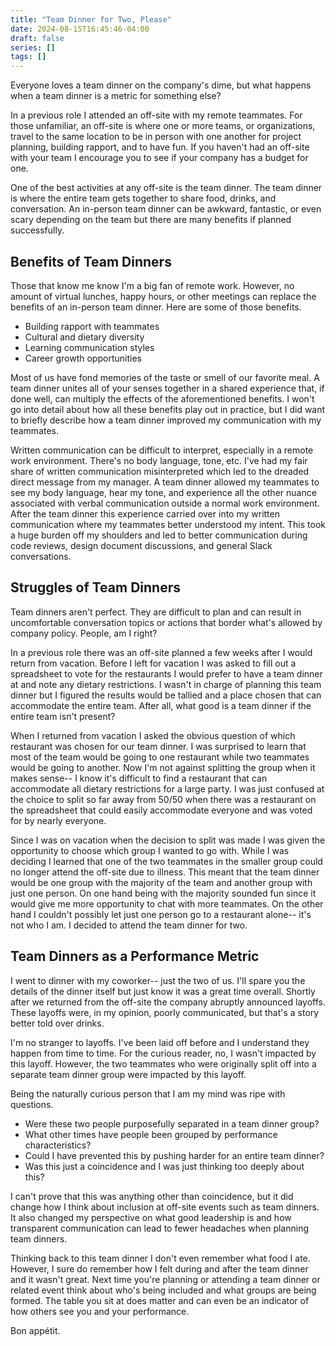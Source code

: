 ```yaml
---
title: "Team Dinner for Two, Please"
date: 2024-08-15T16:45:46-04:00
draft: false
series: []
tags: []
---
```


Everyone loves a team dinner on the company's dime, but what happens when a
team dinner is a metric for something else?

<!--more-->

In a previous role I attended an off-site with my remote teammates. For those
unfamiliar, an off-site is where one or more teams, or organizations, travel to
the same location to be in person with one another for project planning,
building rapport, and to have fun. If you haven't had an off-site with your
team I encourage you to see if your company has a budget for one.

One of the best activities at any off-site is the team dinner. The team dinner
is where the entire team gets together to share food, drinks, and conversation.
An in-person team dinner can be awkward, fantastic, or even scary depending on
the team but there are many benefits if planned successfully.

## Benefits of Team Dinners

Those that know me know I'm a big fan of remote work. However, no amount of
virtual lunches, happy hours, or other meetings can replace the benefits of an
in-person team dinner. Here are some of those benefits.

- Building rapport with teammates
- Cultural and dietary diversity
- Learning communication styles
- Career growth opportunities

Most of us have fond memories of the taste or smell of our favorite meal. A
team dinner unites all of your senses together in a shared experience that, if
done well, can multiply the effects of the aforementioned benefits. I won't go
into detail about how all these benefits play out in practice, but I did want
to briefly describe how a team dinner improved my communication with my
teammates.

Written communication can be difficult to interpret, especially in a remote
work environment. There's no body language, tone, etc. I've had my fair share
of written communication misinterpreted which led to the dreaded direct message
from my manager. A team dinner allowed my teammates to see my body language,
hear my tone, and experience all the other nuance associated with verbal
communication outside a normal work environment. After the team dinner this
experience carried over into my written communication where my teammates better
understood my intent. This took a huge burden off my shoulders and led to
better communication during code reviews, design document discussions, and
general Slack conversations.

## Struggles of Team Dinners

Team dinners aren't perfect. They are difficult to plan and can result in
uncomfortable conversation topics or actions that border what's allowed by
company policy. People, am I right?

In a previous role there was an off-site planned a few weeks after I would
return from vacation. Before I left for vacation I was asked to fill out a
spreadsheet to vote for the restaurants I would prefer to have a team dinner at
and note any dietary restrictions. I wasn't in charge of planning this team
dinner but I figured the results would be tallied and a place chosen that can
accommodate the entire team. After all, what good is a team dinner if the
entire team isn't present?

When I returned from vacation I asked the obvious question of which restaurant
was chosen for our team dinner. I was surprised to learn that most of the team
would be going to one restaurant while two teammates would be going to another.
Now I'm not against splitting the group when it makes sense-- I know it's
difficult to find a restaurant that can accommodate all dietary restrictions
for a large party. I was just confused at the choice to split so far away from
50/50 when there was a restaurant on the spreadsheet that could easily
accommodate everyone and was voted for by nearly everyone.

Since I was on vacation when the decision to split was made I was given the
opportunity to choose which group I wanted to go with. While I was deciding I
learned that one of the two teammates in the smaller group could no longer
attend the off-site due to illness. This meant that the team dinner would be
one group with the majority of the team and another group with just one person.
On one hand being with the majority sounded fun since it would give me more
opportunity to chat with more teammates. On the other hand I couldn't possibly
let just one person go to a restaurant alone-- it's not who I am. I decided to
attend the team dinner for two.

## Team Dinners as a Performance Metric

I went to dinner with my coworker-- just the two of us. I'll spare you the
details of the dinner itself but just know it was a great time overall. Shortly
after we returned from the off-site the company abruptly announced layoffs.
These layoffs were, in my opinion, poorly communicated, but that's a story
better told over drinks.

I'm no stranger to layoffs. I've been laid off before and I understand they
happen from time to time. For the curious reader, no, I wasn't impacted by this
layoff. However, the two teammates who were originally split off into a
separate team dinner group were impacted by this layoff.

Being the naturally curious person that I am my mind was ripe with questions.

- Were these two people purposefully separated in a team dinner group?
- What other times have people been grouped by performance characteristics?
- Could I have prevented this by pushing harder for an entire team dinner?
- Was this just a coincidence and I was just thinking too deeply about this?

I can't prove that this was anything other than coincidence, but it did change
how I think about inclusion at off-site events such as team dinners. It also
changed my perspective on what good leadership is and how transparent
communication can lead to fewer headaches when planning team dinners.

Thinking back to this team dinner I don't even remember what food I ate.
However, I sure do remember how I felt during and after the team dinner and it
wasn't great. Next time you're planning or attending a team dinner or related
event think about who's being included and what groups are being formed. The
table you sit at does matter and can even be an indicator of how others see you
and your performance.

Bon appétit.
